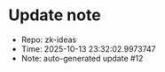 ﻿# Update note
- Repo: zk-ideas
- Time: 2025-10-13 23:32:02.9973747
- Note: auto-generated update #12

